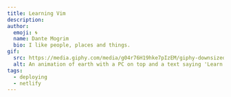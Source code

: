 ```yaml
---
title: Learning Vim
description: 
author:
  emoji: 🌀
  name: Dante Mogrim
  bio: I like people, places and things.
gif:
  src: https://media.giphy.com/media/g04r76H19hke7pIzEM/giphy-downsized.gif
  alt: An animation of earth with a PC on top and a text saying 'Learn to use the Internet'.
tags:
  - deploying
  - netlify
---
```

